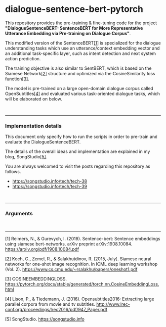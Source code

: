 # dialogue-sentence-bert-pytorch
This repository provides the pre-training & fine-tuning code for the project **"DialogueSentenceBERT: SentenceBERT for More Representative Utterance Embedding via Pre-training on Dialogue Corpus"**.

This modified version of the SentenceBERT[[1]](#1) is specialized for the dialogue understanding tasks which use an utterance/context embedding vector and an additional task-specific layer, such as intent detection and next system action prediction.

The training objective is also similar to SentBERT, which is based on the Siamese Network[[2]](#2) structure and optimized via the CosineSimilarity loss function[[3]](#3).

The model is pre-trained on a large open-domain dialogue corpus called OpenSubtitles[[4]](#4) and evaluated various task-oriented dialogue tasks, which will be elaborated on below.

<br/>

---

### Implementation details

This document only specify how to run the scripts in order to pre-train and evaluate the DialogueSentenceBERT.

The details of the overall ideas and implementation are explained in my blog, SongStudio[[5]](#5).

You are always welcomed to visit the posts regarding this repository as follows.

- https://songstudio.info/tech/tech-38
- https://songstudio.info/tech/tech-39

<br/>

---

### Arguments

<br/>

---

<a id="1">[1]</a> Reimers, N., & Gurevych, I. (2019). Sentence-bert: Sentence embeddings using siamese bert-networks. arXiv preprint arXiv:1908.10084. <a href="https://arxiv.org/pdf/1908.10084.pdf">https://arxiv.org/pdf/1908.10084.pdf</a>

<a id="2">[2]</a> Koch, G., Zemel, R., & Salakhutdinov, R. (2015, July). Siamese neural networks for one-shot image recognition. In ICML deep learning workshop (Vol. 2). <a href="https://www.cs.cmu.edu/~rsalakhu/papers/oneshot1.pdf">https://www.cs.cmu.edu/~rsalakhu/papers/oneshot1.pdf</a>

<a id="3">[3]</a> COSINEEMBEDDINGLOSS. <a href="https://pytorch.org/docs/stable/generated/torch.nn.CosineEmbeddingLoss.html">https://pytorch.org/docs/stable/generated/torch.nn.CosineEmbeddingLoss.html</a>

<a id="4">[4]</a> Lison, P., & Tiedemann, J. (2016). Opensubtitles2016: Extracting large parallel corpora from movie and tv subtitles. <a href="http://www.lrec-conf.org/proceedings/lrec2016/pdf/947_Paper.pdf">http://www.lrec-conf.org/proceedings/lrec2016/pdf/947_Paper.pdf</a>

<a id="5">[5]</a> SongStudio. <a href="https://songstudio.info/">https://songstudio.info</a>